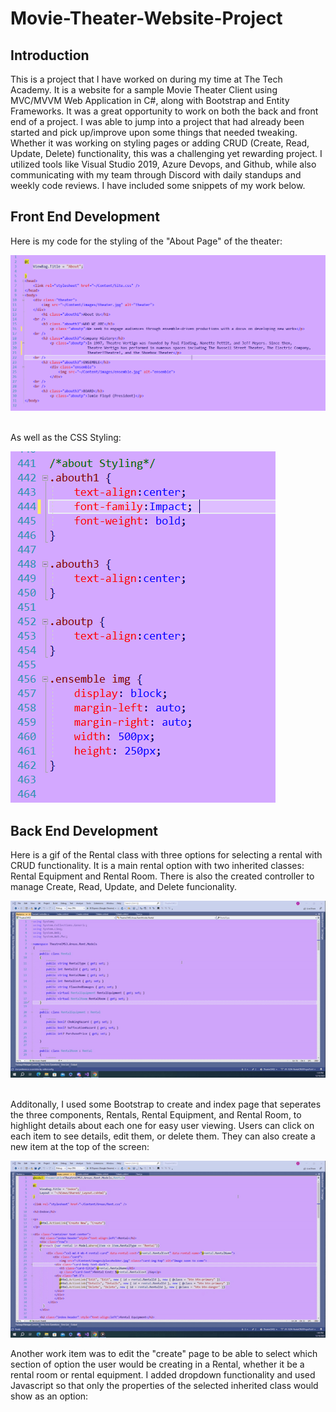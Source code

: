 # Movie-Theater-Website-Project
<h2> Introduction </h2>
<p>This is a project that I have worked on during my time at The Tech Academy. It is a website for a sample Movie Theater Client using MVC/MVVM Web Application in C#, along with Bootstrap and Entity Frameworks. It was a great opportunity to work on both the back and front end of a project. I was able to jump into a project that had already been started and pick up/improve upon some things that needed tweaking. Whether it was working on styling pages or adding CRUD (Create, Read, Update, Delete) functionality, this was a challenging yet rewarding project. I utilized tools like Visual Studio 2019, Azure Devops, and Github, while also communicating with my team through Discord with daily standups and weekly code reviews. I have included some snippets of my work below.</p>
<h2>Front End Development</h2>
Here is my code for the styling of the "About Page" of the theater:<br>

![](/AboutPage.PNG)

<br>
As well as the CSS Styling: <br>

![](/AboutCSS.PNG)
<h2>Back End Development</h2>
Here is a gif of the Rental class with three options for selecting a rental with CRUD functionality. It is a main rental option with two inherited classes: Rental Equipment and Rental Room. There is also the created controller to manage Create, Read, Update, and Delete funcionality. <br>

![](/rentalcontrollergif.gif)

<br>
Additonally, I used some Bootstrap to create and index page that seperates the three components, Rentals, Rental Equipment, and Rental Room, to highlight details about each one for easy user viewing. Users can click on each item to see details, edit them, or delete them. They can also create a new item at the top of the screen:<br>

![](/indexgif.gif)
<br>

Another work item was to edit the "create" page to be able to select which section of option the user would be creating in a Rental, whether it be a rental room or rental equipment. I added dropdown functionality and used Javascript so that only the properties of the selected inherited class would show as an option:


